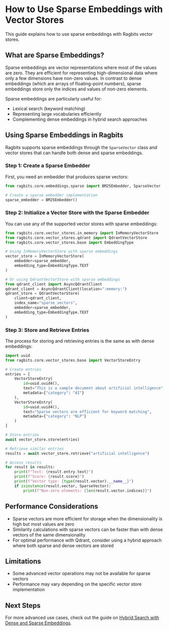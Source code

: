# How to Use Sparse Embeddings with Vector Stores

This guide explains how to use sparse embeddings with Ragbits vector stores.

## What are Sparse Embeddings?

Sparse embeddings are vector representations where most of the values are zero. They are efficient for representing high-dimensional data where only a few dimensions have non-zero values. In contrast to dense embeddings (which are arrays of floating-point numbers), sparse embeddings store only the indices and values of non-zero elements.

Sparse embeddings are particularly useful for:
- Lexical search (keyword matching)
- Representing large vocabularies efficiently
- Complementing dense embeddings in hybrid search approaches

## Using Sparse Embeddings in Ragbits

Ragbits supports sparse embeddings through the `SparseVector` class and vector stores that can handle both dense and sparse embeddings.

### Step 1: Create a Sparse Embedder

First, you need an embedder that produces sparse vectors:

```python
from ragbits.core.embeddings.sparse import BM25Embedder, SparseVector

# Create a sparse embedder implementation
sparse_embedder = BM25Embedder()
```

### Step 2: Initialize a Vector Store with the Sparse Embedder

You can use any of the supported vector stores with sparse embeddings:

```python
from ragbits.core.vector_stores.in_memory import InMemoryVectorStore
from ragbits.core.vector_stores.qdrant import QdrantVectorStore
from ragbits.core.vector_stores.base import EmbeddingType

# Using InMemoryVectorStore with sparse embeddings
vector_store = InMemoryVectorStore(
    embedder=sparse_embedder,
    embedding_type=EmbeddingType.TEXT
)

# Or using QdrantVectorStore with sparse embeddings
from qdrant_client import AsyncQdrantClient
qdrant_client = AsyncQdrantClient(location=":memory:")
qdrant_store = QdrantVectorStore(
    client=qdrant_client,
    index_name="sparse_vectors",
    embedder=sparse_embedder,
    embedding_type=EmbeddingType.TEXT
)
```

### Step 3: Store and Retrieve Entries

The process for storing and retrieving entries is the same as with dense embeddings:

```python
import uuid
from ragbits.core.vector_stores.base import VectorStoreEntry

# Create entries
entries = [
    VectorStoreEntry(
        id=uuid.uuid4(),
        text="This is a sample document about artificial intelligence",
        metadata={"category": "AI"}
    ),
    VectorStoreEntry(
        id=uuid.uuid4(),
        text="Sparse vectors are efficient for keyword matching",
        metadata={"category": "NLP"}
    )
]

# Store entries
await vector_store.store(entries)

# Retrieve similar entries
results = await vector_store.retrieve("artificial intelligence")

# Access results
for result in results:
    print(f"Text: {result.entry.text}")
    print(f"Score: {result.score}")
    print(f"Vector type: {type(result.vector).__name__}")
    if isinstance(result.vector, SparseVector):
        print(f"Non-zero elements: {len(result.vector.indices)}")
```

## Performance Considerations

- Sparse vectors are more efficient for storage when the dimensionality is high but most values are zero
- Similarity calculations with sparse vectors can be faster than with dense vectors of the same dimensionality
- For optimal performance with Qdrant, consider using a hybrid approach where both sparse and dense vectors are stored

## Limitations

- Some advanced vector operations may not be available for sparse vectors
- Performance may vary depending on the specific vector store implementation

## Next Steps

For more advanced use cases, check out the guide on [Hybrid Search with Dense and Sparse Embeddings](hybrid-search.md).
